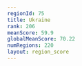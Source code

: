 ```yaml
---
regionId: 75
title: Ukraine
rank: 206
meanScore: 59.9
globalMeanScore: 70.22
numRegions: 220
layout: region_score
---
```

